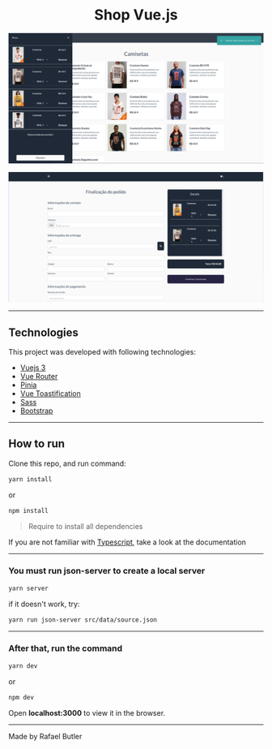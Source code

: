  <h1 align="center">Shop Vue.js</h1>

![Home](src/assets/home.png)

![Home](src/assets/checkout.png)

---

## Technologies

This project was developed with following technologies:

- [Vuejs 3](https://vuejs.org/)
- [Vue Router](https://router.vuejs.org/)
- [Pinia](https://pinia.vuejs.org/)
- [Vue Toastification](https://github.com/Maronato/vue-toastification#using-custom-icons)
- [Sass](https://sass-lang.com/)
- [Bootstrap](https://getbootstrap.com/)
  
---

## How to run

Clone this repo, and run command:

```Bash
yarn install
```

or

```Bash
npm install
```

> Require to install all dependencies

If you are not familiar with [Typescript](https://www.typescriptlang.org/pt/), take a look at the documentation

---

### You must run json-server to create a local server

```Bash
yarn server
```

if it doesn't work, try:

```Bash
yarn run json-server src/data/source.json
```

---

### After that, run the command

```Bash
yarn dev
```

or

```Bash
npm dev
```

Open **localhost:3000** to view it in the browser.

---

Made by Rafael Butler
